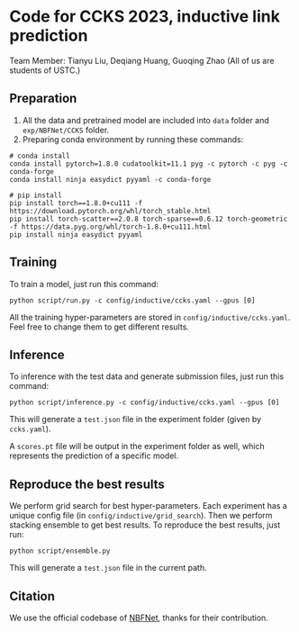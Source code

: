 # Code for CCKS 2023, inductive link prediction

Team Member:
Tianyu Liu, Deqiang Huang, Guoqing Zhao (All of us are students of USTC.)

## Preparation
1. All the data and pretrained model are included into `data` folder and `exp/NBFNet/CCKS` folder.
2. Preparing conda environment by running these commands:
```shell
# conda install
conda install pytorch=1.8.0 cudatoolkit=11.1 pyg -c pytorch -c pyg -c conda-forge
conda install ninja easydict pyyaml -c conda-forge

# pip install
pip install torch==1.8.0+cu111 -f https://download.pytorch.org/whl/torch_stable.html
pip install torch-scatter==2.0.8 torch-sparse==0.6.12 torch-geometric -f https://data.pyg.org/whl/torch-1.8.0+cu111.html
pip install ninja easydict pyyaml
```

## Training
To train a model, just run this command:
```shell
python script/run.py -c config/inductive/ccks.yaml --gpus [0]
```

All the training hyper-parameters are stored in `config/inductive/ccks.yaml`. Feel free to change them to get different results.

## Inference
To inference with the test data and generate submission files, just run this command:

```shell
python script/inference.py -c config/inductive/ccks.yaml --gpus [0]
```

This will generate a `test.json` file in the experiment folder (given by `ccks.yaml`). 

A `scores.pt` file will be output in the experiment folder as well, which represents the prediction of a specific model.

## Reproduce the best results
We perform grid search for best hyper-parameters. Each experiment has a unique config file (in `config/inductive/grid_search`). Then we perform stacking ensemble to get best results.
To reproduce the best results, just run:

```shell
python script/ensemble.py
```

This will generate a `test.json` file in the current path.

## Citation

We use the official codebase of [NBFNet](https://arxiv.org/pdf/2106.06935.pdf), thanks for their contribution.
